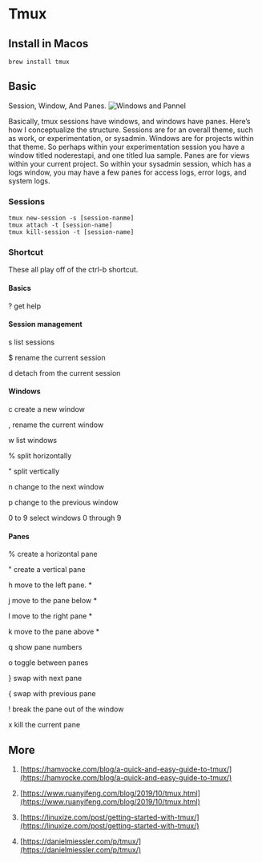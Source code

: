 # Tmux 

## Install in Macos

```shell
brew install tmux
```

## Basic

Session, Window, And Panes.
![Windows and Pannel](https://media.beehiiv.com/cdn-cgi/image/fit=scale-down,format=auto,onerror=redirect,quality=80/uploads/asset/file/f2a2b9f8-d7d9-4ebe-90e8-5551b1c27e99/tmuxnesting.png)

Basically, tmux sessions have windows, and windows have panes. Here’s how I conceptualize the structure.
Sessions are for an overall theme, such as work, or experimentation, or sysadmin.
Windows are for projects within that theme. So perhaps within your experimentation session you have a window titled noderestapi, and one titled lua sample.
Panes are for views within your current project. So within your sysadmin session, which has a logs window, you may have a few panes for access logs, error logs, and system logs.

### Sessions
```shell
tmux new-session -s [session-nanme]
tmux attach -t [session-name]
tmux kill-session -t [session-name]
```
### Shortcut
These all play off of the ctrl-b shortcut.

#### Basics
? get help

#### Session management
s list sessions

$ rename the current session

d detach from the current session

#### Windows
c create a new window

, rename the current window

w list windows

% split horizontally

" split vertically

n change to the next window

p change to the previous window

0 to 9 select windows 0 through 9

#### Panes
% create a horizontal pane

" create a vertical pane

h move to the left pane. *

j move to the pane below *

l move to the right pane *

k move to the pane above *

q show pane numbers

o toggle between panes

} swap with next pane

{ swap with previous pane

! break the pane out of the window

x kill the current pane

## More

1. [https://hamvocke.com/blog/a-quick-and-easy-guide-to-tmux/](https://hamvocke.com/blog/a-quick-and-easy-guide-to-tmux/)

2. [https://www.ruanyifeng.com/blog/2019/10/tmux.html](https://www.ruanyifeng.com/blog/2019/10/tmux.html)

3. [https://linuxize.com/post/getting-started-with-tmux/](https://linuxize.com/post/getting-started-with-tmux/)

4. [https://danielmiessler.com/p/tmux/](https://danielmiessler.com/p/tmux/)
